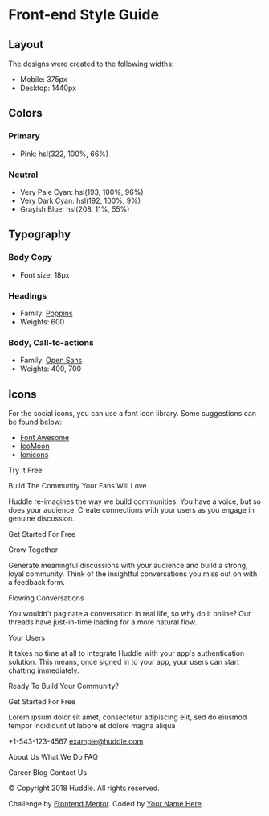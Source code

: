 # Front-end Style Guide

## Layout

The designs were created to the following widths:

- Mobile: 375px
- Desktop: 1440px

## Colors

### Primary

- Pink: hsl(322, 100%, 66%)

### Neutral

- Very Pale Cyan: hsl(193, 100%, 96%)
- Very Dark Cyan: hsl(192, 100%, 9%)
- Grayish Blue: hsl(208, 11%, 55%)

## Typography

### Body Copy

- Font size: 18px

### Headings

- Family: [Poppins](https://fonts.google.com/specimen/Poppins)
- Weights: 600

### Body, Call-to-actions

- Family: [Open Sans](https://fonts.google.com/specimen/Open+Sans)
- Weights: 400, 700

## Icons

For the social icons, you can use a font icon library. Some suggestions can be found below:

- [Font Awesome](https://fontawesome.com/)
- [IcoMoon](https://icomoon.io/)
- [Ionicons](https://ionicons.com/)

Try It Free

Build The Community Your Fans Will Love

Huddle re-imagines the way we build communities. You have a voice, but so does your audience.
Create connections with your users as you engage in genuine discussion.

Get Started For Free

Grow Together

Generate meaningful discussions with your audience and build a strong, loyal community.
Think of the insightful conversations you miss out on with a feedback form.

Flowing Conversations

You wouldn't paginate a conversation in real life, so why do it online? Our threads
have just-in-time loading for a more natural flow.

Your Users

It takes no time at all to integrate Huddle with your app's authentication solution.
This means, once signed in to your app, your users can start chatting immediately.

Ready To Build Your Community?

Get Started For Free

Lorem ipsum dolor sit amet, consectetur adipiscing elit, sed do eiusmod tempor
incididunt ut labore et dolore magna aliqua

+1-543-123-4567
example@huddle.com

About Us
What We Do
FAQ

Career
Blog
Contact Us

&copy; Copyright 2018 Huddle. All rights reserved.

  <footer>
    <p class="attribution">
      Challenge by <a href="https://www.frontendmentor.io?ref=challenge" target="_blank">Frontend Mentor</a>. 
      Coded by <a href="#">Your Name Here</a>.
    </p>
  </footer>

